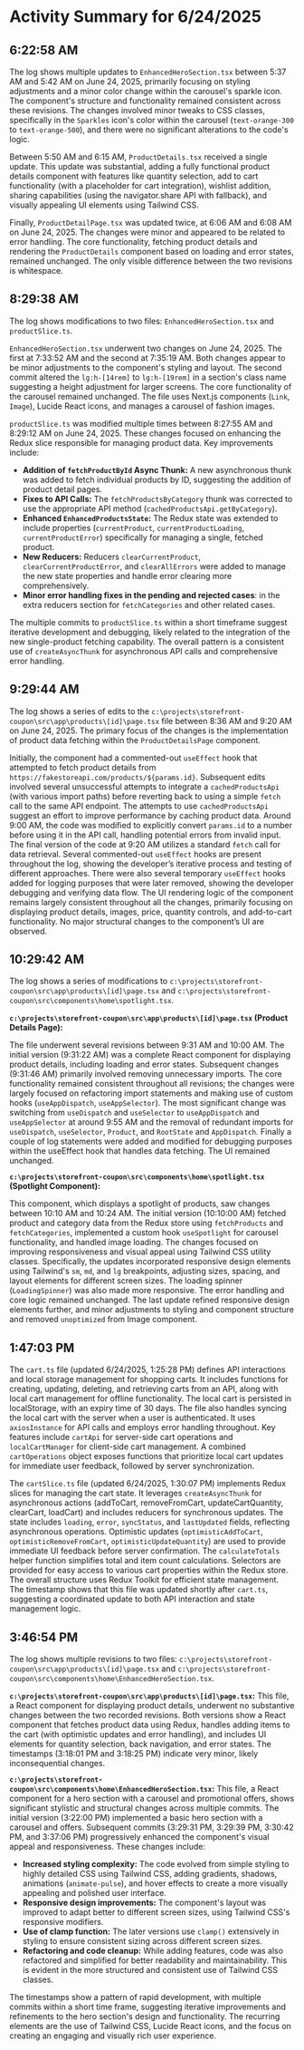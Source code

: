 # Activity Summary for 6/24/2025

## 6:22:58 AM
The log shows multiple updates to `EnhancedHeroSection.tsx` between 5:37 AM and 5:42 AM on June 24, 2025, primarily focusing on styling adjustments and a minor color change within the carousel's sparkle icon.  The component's structure and functionality remained consistent across these revisions. The changes involved minor tweaks to CSS classes, specifically in the `Sparkles` icon's color within the carousel (`text-orange-300` to `text-orange-500`), and there were no significant alterations to the code's logic.

Between 5:50 AM and 6:15 AM, `ProductDetails.tsx` received a single update.  This update was substantial, adding a fully functional product details component with features like quantity selection, add to cart functionality (with a placeholder for cart integration), wishlist addition, sharing capabilities (using the navigator.share API with fallback), and visually appealing UI elements using Tailwind CSS.

Finally, `ProductDetailPage.tsx` was updated twice, at 6:06 AM and 6:08 AM on June 24, 2025.  The changes were minor and appeared to be related to error handling. The core functionality, fetching product details and rendering the `ProductDetails` component based on loading and error states, remained unchanged.  The only visible difference between the two revisions is whitespace.


## 8:29:38 AM
The log shows modifications to two files: `EnhancedHeroSection.tsx` and `productSlice.ts`.

`EnhancedHeroSection.tsx` underwent two changes on June 24, 2025.  The first at 7:33:52 AM and the second at 7:35:19 AM.  Both changes appear to be minor adjustments to the component's styling and layout. The second commit altered the `lg:h-[14rem]` to `lg:h-[19rem]`  in a section's class name suggesting a height adjustment for larger screens. The core functionality of the carousel remained unchanged.  The file uses Next.js components (`Link`, `Image`), Lucide React icons, and manages a carousel of fashion images.


`productSlice.ts` was modified multiple times between 8:27:55 AM and 8:29:12 AM on June 24, 2025. These changes focused on enhancing the Redux slice responsible for managing product data. Key improvements include:

* **Addition of `fetchProductById` Async Thunk:** A new asynchronous thunk was added to fetch individual products by ID, suggesting the addition of product detail pages.
* **Fixes to API Calls:**  The `fetchProductsByCategory`  thunk was corrected to use the appropriate API method (`cachedProductsApi.getByCategory`).
* **Enhanced `EnhancedProductsState`:** The Redux state was extended to include properties (`currentProduct`, `currentProductLoading`, `currentProductError`) specifically for managing a single, fetched product.
* **New Reducers:**  Reducers `clearCurrentProduct`, `clearCurrentProductError`, and `clearAllErrors` were added to manage the new state properties and handle error clearing more comprehensively.
* **Minor error handling fixes in the pending and rejected cases**: in the extra reducers section for `fetchCategories` and other related cases.


The multiple commits to `productSlice.ts` within a short timeframe suggest iterative development and debugging, likely related to the integration of the new single-product fetching capability.  The overall pattern is a consistent use of `createAsyncThunk` for asynchronous API calls and comprehensive error handling.


## 9:29:44 AM
The log shows a series of edits to the `c:\projects\storefront-coupon\src\app\products\[id]\page.tsx` file between 8:36 AM and 9:20 AM on June 24, 2025.  The primary focus of the changes is the implementation of product data fetching within the `ProductDetailsPage` component.

Initially, the component had a commented-out `useEffect` hook that attempted to fetch product details from `https://fakestoreapi.com/products/${params.id}`.  Subsequent edits involved several unsuccessful attempts to integrate a  `cachedProductsApi`  (with various import paths) before reverting back to using a simple `fetch` call to the same API endpoint.  The attempts to use `cachedProductsApi`  suggest an effort to improve performance by caching product data.  Around 9:00 AM, the code was modified to explicitly convert `params.id`  to a number before using it in the API call, handling potential errors from invalid input. The final version of the code at 9:20 AM utilizes a standard `fetch` call for data retrieval.  Several commented-out `useEffect` hooks are present throughout the log, showing the developer’s iterative process and testing of different approaches.  There were also several temporary `useEffect` hooks added for logging purposes that were later removed, showing the developer debugging and verifying data flow. The UI rendering logic of the component remains largely consistent throughout all the changes, primarily focusing on displaying product details, images, price, quantity controls, and add-to-cart functionality.  No major structural changes to the component’s UI are observed.


## 10:29:42 AM
The log shows a series of modifications to `c:\projects\storefront-coupon\src\app\products\[id]\page.tsx` and `c:\projects\storefront-coupon\src\components\home\spotlight.tsx`.

**`c:\projects\storefront-coupon\src\app\products\[id]\page.tsx` (Product Details Page):**

The file underwent several revisions between 9:31 AM and 10:00 AM.  The initial version (9:31:22 AM)  was a complete React component for displaying product details, including loading and error states.  Subsequent changes (9:31:46 AM) primarily involved removing unnecessary imports.  The core functionality remained consistent throughout all revisions;  the changes were largely focused on refactoring import statements and making use of custom hooks (`useAppDispatch`, `useAppSelector`). The most significant change was switching from `useDispatch` and `useSelector` to `useAppDispatch` and `useAppSelector`  at around 9:55 AM and the removal of redundant imports for `useDispatch`, `useSelector`, `Product`, and `RootState` and `AppDispatch`. Finally a couple of log statements were added and modified for debugging purposes within the useEffect hook that handles data fetching. The UI remained unchanged.


**`c:\projects\storefront-coupon\src\components\home\spotlight.tsx` (Spotlight Component):**

This component, which displays a spotlight of products, saw changes between 10:10 AM and 10:24 AM. The initial version (10:10:00 AM) fetched product and category data from the Redux store using `fetchProducts` and `fetchCategories`, implemented a custom hook `useSpotlight` for carousel functionality, and handled image loading. The changes focused on improving responsiveness and visual appeal using Tailwind CSS utility classes.  Specifically, the updates incorporated responsive design elements using Tailwind's `sm`, `md`, and `lg` breakpoints, adjusting sizes, spacing, and layout elements for different screen sizes. The loading spinner (`LoadingSpinner`) was also made more responsive.  The error handling and core logic remained unchanged. The last update refined responsive design elements further, and minor adjustments to styling and component structure and removed `unoptimized` from Image component.


## 1:47:03 PM
The `cart.ts` file (updated 6/24/2025, 1:25:28 PM) defines API interactions and local storage management for shopping carts.  It includes functions for creating, updating, deleting, and retrieving carts from an API, along with local cart management for offline functionality.  The local cart is persisted in localStorage, with an expiry time of 30 days.  The file also handles syncing the local cart with the server when a user is authenticated.  It uses `axiosInstance` for API calls and employs error handling throughout.  Key features include  `cartApi` for server-side cart operations and `localCartManager` for client-side cart management.  A combined `cartOperations` object exposes functions that prioritize local cart updates for immediate user feedback, followed by server synchronization.


The `cartSlice.ts` file (updated 6/24/2025, 1:30:07 PM) implements Redux slices for managing the cart state.  It leverages `createAsyncThunk` for asynchronous actions (addToCart, removeFromCart, updateCartQuantity, clearCart, loadCart) and includes reducers for synchronous updates. The state includes `loading`, `error`, `syncStatus`, and `lastUpdated` fields, reflecting asynchronous operations.   Optimistic updates (`optimisticAddToCart`, `optimisticRemoveFromCart`, `optimisticUpdateQuantity`) are used to provide immediate UI feedback before server confirmation.  The `calculateTotals` helper function simplifies total and item count calculations.  Selectors are provided for easy access to various cart properties within the Redux store.  The overall structure uses Redux Toolkit for efficient state management.  The timestamp shows that this file was updated shortly after `cart.ts`, suggesting a coordinated update to both API interaction and state management logic.


## 3:46:54 PM
The log shows multiple revisions to two files: `c:\projects\storefront-coupon\src\app\products\[id]\page.tsx` and `c:\projects\storefront-coupon\src\components\home\EnhancedHeroSection.tsx`.

**`c:\projects\storefront-coupon\src\app\products\[id]\page.tsx`:**  This file, a React component for displaying product details, underwent no substantive changes between the two recorded revisions.  Both versions show a React component that fetches product data using Redux, handles adding items to the cart (with optimistic updates and error handling), and includes UI elements for quantity selection, back navigation, and error states. The timestamps (3:18:01 PM and 3:18:25 PM) indicate very minor, likely inconsequential changes.

**`c:\projects\storefront-coupon\src\components\home\EnhancedHeroSection.tsx`:** This file, a React component for a hero section with a carousel and promotional offers, shows significant stylistic and structural changes across multiple commits.  The initial version (3:22:00 PM) implemented a basic hero section with a carousel and offers. Subsequent commits (3:29:31 PM, 3:29:39 PM, 3:30:42 PM, and 3:37:06 PM) progressively enhanced the component's visual appeal and responsiveness. These changes include:

* **Increased styling complexity:**  The code evolved from simple styling to highly detailed CSS using Tailwind CSS, adding gradients, shadows, animations (`animate-pulse`), and hover effects to create a more visually appealing and polished user interface.
* **Responsive design improvements:** The component's layout was improved to adapt better to different screen sizes, using Tailwind CSS's responsive modifiers.  
* **Use of clamp function:**  The later versions use `clamp()` extensively in styling to ensure consistent sizing across different screen sizes.
* **Refactoring and code cleanup:** While adding features, code was also refactored and simplified for better readability and maintainability.  This is evident in the more structured and consistent use of Tailwind CSS classes.

The timestamps show a pattern of rapid development, with multiple commits within a short time frame, suggesting iterative improvements and refinements to the hero section's design and functionality.  The recurring elements are the use of Tailwind CSS, Lucide React icons, and the focus on creating an engaging and visually rich user experience.
